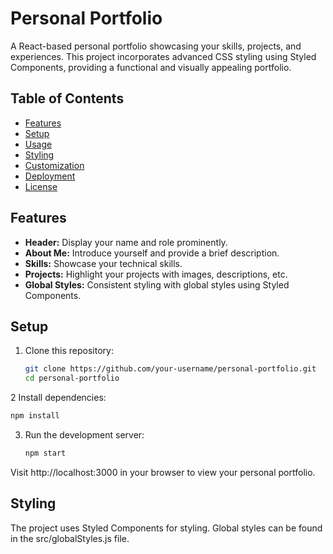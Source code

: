# Personal Portfolio

A React-based personal portfolio showcasing your skills, projects, and experiences. This project incorporates advanced CSS styling using Styled Components, providing a functional and visually appealing portfolio.

## Table of Contents

- [Features](#features)
- [Setup](#setup)
- [Usage](#usage)
- [Styling](#styling)
- [Customization](#customization)
- [Deployment](#deployment)
- [License](#license)

## Features

- **Header:** Display your name and role prominently.
- **About Me:** Introduce yourself and provide a brief description.
- **Skills:** Showcase your technical skills.
- **Projects:** Highlight your projects with images, descriptions, etc.
- **Global Styles:** Consistent styling with global styles using Styled Components.

## Setup

1. Clone this repository:

   ```bash
   git clone https://github.com/your-username/personal-portfolio.git
   cd personal-portfolio
   ```

2 Install dependencies:

   ```bash
   npm install
   ```

3. Run the development server:


   ```bash
   npm start
   ```

Visit http://localhost:3000 in your browser to view your personal portfolio.

## Styling

The project uses Styled Components for styling. Global styles can be found in the src/globalStyles.js file.
